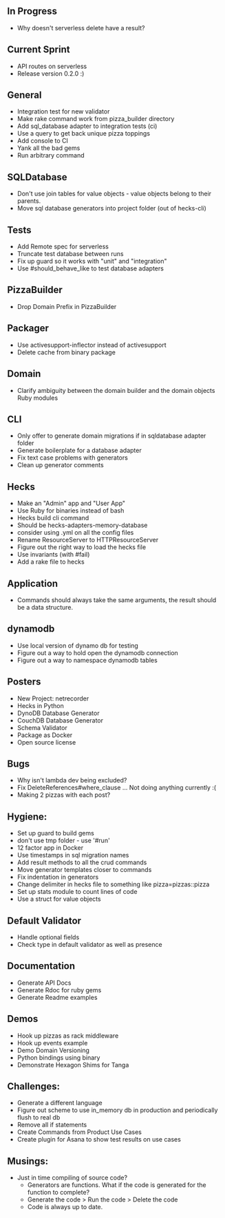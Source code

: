 ## In Progress
  * Why doesn't serverless delete have a result?

## Current Sprint
  * API routes on serverless
  * Release version 0.2.0 :)

## General
  * Integration test for new validator
  * Make rake command work from pizza_builder directory
  * Add sql_database adapter to integration tests (ci)
  * Use a query to get back unique pizza toppings
  * Add console to CI
  * Yank all the bad gems
  * Run arbitrary command

## SQLDatabase
  * Don't use join tables for value objects - value objects belong to their parents.
  * Move sql database generators into project folder (out of hecks-cli)

## Tests
  * Add Remote spec for serverless
  * Truncate test database between runs
  * Fix up guard so it works with "unit" and "integration"  
  * Use #should_behave_like to test database adapters

## PizzaBuilder
  * Drop Domain Prefix in PizzaBuilder

## Packager
  * Use activesupport-inflector instead of activesupport
  * Delete cache from binary package

## Domain
  * Clarify ambiguity between the domain builder and the domain objects Ruby modules

## CLI
  * Only offer to generate domain migrations if in sqldatabase adapter folder
  * Generate boilerplate for a database adapter
  * Fix text case problems with generators
  * Clean up generator comments

## Hecks
  * Make an "Admin" app and "User App"
  * Use Ruby for binaries instead of bash
  * Hecks build cli command
  * Should be hecks-adapters-memory-database
  * consider using .yml on all the config files
  * Rename ResourceServer to HTTPResourceServer
  * Figure out the right way to load the hecks file
  * Use invariants (with #fail)
  * Add a rake file to hecks

## Application
  * Commands should always take the same arguments, the result should be a data structure.

## dynamodb
  * Use local version of dynamo db for testing
  * Figure out a way to hold open the dynamodb connection
  * Figure out a way to namespace dynamodb tables

## Posters
  * New Project: netrecorder
  * Hecks in Python
  * DynoDB Database Generator
  * CouchDB Database Generator
  * Schema Validator
  * Package as Docker
  * Open source license

## Bugs
  * Why isn't lambda dev being excluded?
  * Fix DeleteReferences#where_clause ... Not doing anything currently :(
  * Making 2 pizzas with each post?

## Hygiene:
  * Set up guard to build gems
  * don't use tmp folder - use '#run'
  * 12 factor app in Docker
  * Use timestamps in sql migration names
  * Add result methods to all the crud commands
  * Move generator templates closer to commands
  * Fix indentation in generators
  * Change delimiter in hecks file to something like pizza=pizzas::pizza
  * Set up stats module to count lines of code
  * Use a struct for value objects

## Default Validator
  * Handle optional fields
  * Check type in default validator as well as presence

## Documentation
  * Generate API Docs
  * Generate Rdoc for ruby gems
  * Generate Readme examples

## Demos
  * Hook up pizzas as rack middleware
  * Hook up events example
  * Demo Domain Versioning
  * Python bindings using binary
  * Demonstrate Hexagon Shims for Tanga

## Challenges:
  * Generate a different language
  * Figure out scheme to use in_memory db in production and periodically flush to real db
  * Remove all if statements
  * Create Commands from Product Use Cases
  * Create plugin for Asana to show test results on use cases

## Musings:
  * Just in time compiling of source code?
    * Generators are functions.  What if the code is generated for the function to complete?
    * Generate the code > Run the code > Delete the code
    * Code is always up to date.
